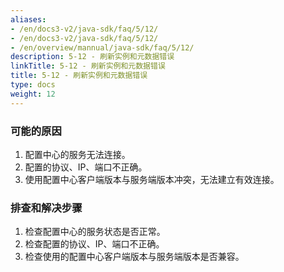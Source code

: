 ```yaml
---
aliases:
- /en/docs3-v2/java-sdk/faq/5/12/
- /en/docs3-v2/java-sdk/faq/5/12/
- /en/overview/mannual/java-sdk/faq/5/12/
description: 5-12 - 刷新实例和元数据错误
linkTitle: 5-12 - 刷新实例和元数据错误
title: 5-12 - 刷新实例和元数据错误
type: docs
weight: 12
---
```







### 可能的原因

1. 配置中心的服务无法连接。
2. 配置的协议、IP、端口不正确。
3. 使用配置中心客户端版本与服务端版本冲突，无法建立有效连接。

### 排查和解决步骤

1. 检查配置中心的服务状态是否正常。
2. 检查配置的协议、IP、端口不正确。
3. 检查使用的配置中心客户端版本与服务端版本是否兼容。
